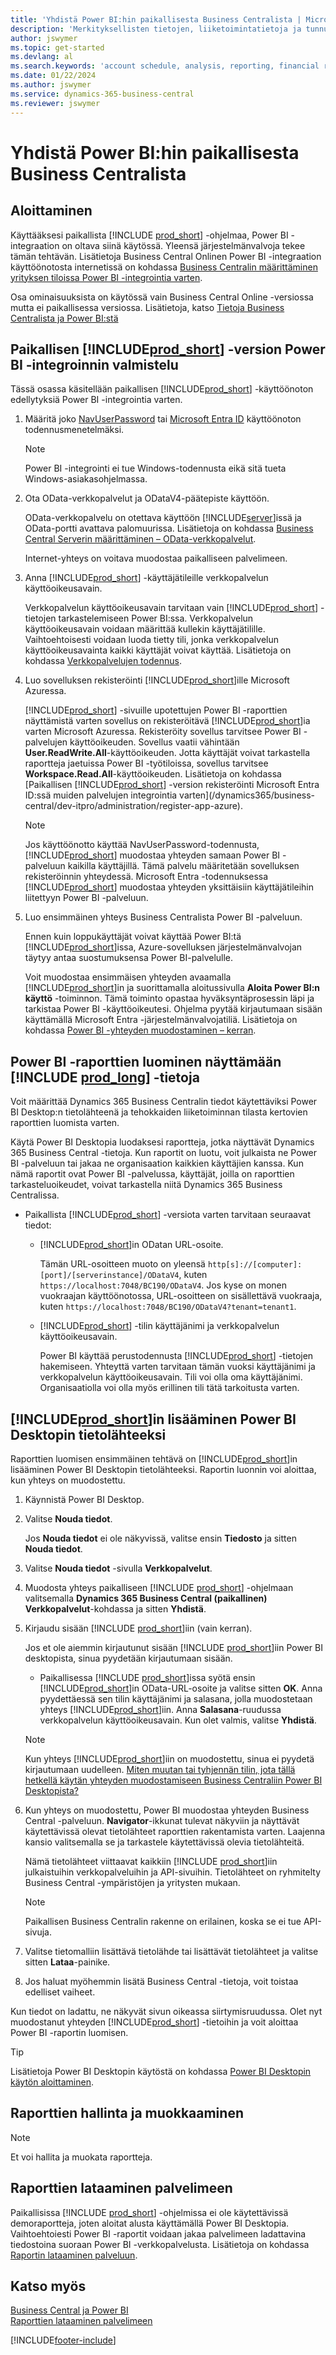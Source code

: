 ```yaml
---
title: 'Yhdistä Power BI:hin paikallisesta Business Centralista | Microsoft Docs'
description: 'Merkityksellisten tietojen, liiketoimintatietoja ja tunnuslukujen saaminen Business Central -tiedoista Power BI:n avulla.'
author: jswymer
ms.topic: get-started
ms.devlang: al
ms.search.keywords: 'account schedule, analysis, reporting, financial report, business intelligence, KPI'
ms.date: 01/22/2024
ms.author: jswymer
ms.service: dynamics-365-business-central
ms.reviewer: jswymer
---
```

# <a name="connect-to-power-bi-from-business-central-on-premises"></a>Yhdistä Power BI:hin paikallisesta Business Centralista

<!--In this article, you learn some of the basics about working with reports and dashboards in Power BI that use [!INCLUDE [prod_short](includes/prod_short.md)] as a data source. The article discusses some aspects that will help you get started as a [!INCLUDE[prod_short](includes/prod_short.md)] user. For general guidelines and instructions about using Power BI, see [Power BI documentation for consumers](/power-bi/consumer).

## <a name="get-ready"></a>Get ready

Sign up for the Power BI service. If you haven't already signed up, go to [https://powerbi.microsoft.com](https://powerbi.microsoft.com). When you sign up, use a work email address and password.-->

## <a name="get-started"></a>Aloittaminen

Käyttääksesi paikallista [!INCLUDE [prod_short](includes/prod_short.md)] -ohjelmaa, Power BI -integraation on oltava siinä käytössä. Yleensä järjestelmänvalvoja tekee tämän tehtävän. Lisätietoja Business Central Onlinen Power BI -integraation käyttöönotosta internetissä on kohdassa [Business Centralin määrittäminen yrityksen tiloissa Power BI -integrointia varten](admin-powerbi-setup.md).

Osa ominaisuuksista on käytössä vain Business Central Online -versiossa mutta ei paikallisessa versiossa. Lisätietoja, katso [Tietoja Business Centralista ja Power BI:stä](admin-powerbi.md#what-you-can-do-with-power-bi-and-business-central)

## <a name="set-up--on-premises-for-power-bi-integration"></a><a name="setup"></a>Paikallisen [!INCLUDE[prod_short](includes/prod_short.md)] -version Power BI -integroinnin valmistelu

Tässä osassa käsitellään paikallisen [!INCLUDE[prod_short](includes/prod_short.md)] -käyttöönoton edellytyksiä Power BI -integrointia varten.

1. Määritä joko [NavUserPassword](/dynamics365/business-central/dev-itpro/administration/authenticating-users-with-navuserpassword) tai [Microsoft Entra ID](/dynamics365/business-central/dev-itpro/administration/authenticating-users-with-azure-ad-overview) käyttöönoton todennusmenetelmäksi.  
    
    > [!NOTE]
    > Power BI -integrointi ei tue Windows-todennusta eikä sitä tueta Windows-asiakasohjelmassa.

2. Ota OData-verkkopalvelut ja ODataV4-päätepiste käyttöön.

    OData-verkkopalvelu on otettava käyttöön [!INCLUDE[server](includes/server.md)]issä ja OData-portti avattava palomuurissa. Lisätietoja on kohdassa [Business Central Serverin määrittäminen – OData-verkkopalvelut](/dynamics365/business-central/dev-itpro/administration/configure-server-instance#ODataServices).

    Internet-yhteys on voitava muodostaa paikalliseen palvelimeen.

3. Anna [!INCLUDE[prod_short](includes/prod_short.md)] -käyttäjätileille verkkopalvelun käyttöoikeusavain.

    Verkkopalvelun käyttöoikeusavain tarvitaan vain [!INCLUDE[prod_short](includes/prod_short.md)] -tietojen tarkastelemiseen Power BI:ssa. Verkkopalvelun käyttöoikeusavain voidaan määrittää kullekin käyttäjätilille. Vaihtoehtoisesti voidaan luoda tietty tili, jonka verkkopalvelun käyttöoikeusavainta kaikki käyttäjät voivat käyttää. Lisätietoja on kohdassa [Verkkopalvelujen todennus](/dynamics365/business-central/dev-itpro/webservices/web-services-authentication#generate-a-web-service-access-key).

4. Luo sovelluksen rekisteröinti [!INCLUDE[prod_short](includes/prod_short.md)]ille Microsoft Azuressa.

    [!INCLUDE[prod_short](includes/prod_short.md)] -sivuille upotettujen Power BI -raporttien näyttämistä varten sovellus on rekisteröitävä [!INCLUDE[prod_short](includes/prod_short.md)]ia varten Microsoft Azuressa. Rekisteröity sovellus tarvitsee Power BI -palvelujen käyttöoikeuden. Sovellus vaatii vähintään **User.ReadWrite.All**-käyttöoikeuden. Jotta käyttäjät voivat tarkastella raportteja jaetuissa Power BI -työtiloissa, sovellus tarvitsee **Workspace.Read.All**-käyttöoikeuden. Lisätietoja on kohdassa [Paikallisen [!INCLUDE[prod_short](includes/prod_short.md)] -version rekisteröinti Microsoft Entra ID:ssä muiden palvelujen integrointia varten](/dynamics365/business-central/dev-itpro/administration/register-app-azure).

    > [!NOTE]
    > Jos käyttöönotto käyttää NavUserPassword-todennusta, [!INCLUDE[prod_short](includes/prod_short.md)] muodostaa yhteyden samaan Power BI -palveluun kaikilla käyttäjillä. Tämä palvelu määritetään sovelluksen rekisteröinnin yhteydessä. Microsoft Entra -todennuksessa [!INCLUDE[prod_short](includes/prod_short.md)] muodostaa yhteyden yksittäisiin käyttäjätileihin liitettyyn Power BI -palveluun.

    <!-- Windows authentication can also be used but you can't get data from BC in Power BI -->
5. Luo ensimmäinen yhteys Business Centralista Power BI -palveluun.

    Ennen kuin loppukäyttäjät voivat käyttää Power BI:tä [!INCLUDE[prod_short](includes/prod_short.md)]issa, Azure-sovelluksen järjestelmänvalvojan täytyy antaa suostumuksensa Power BI-palvelulle.

    Voit muodostaa ensimmäisen yhteyden avaamalla [!INCLUDE[prod_short](includes/prod_short.md)]in ja suorittamalla aloitussivulla **Aloita Power BI:n käyttö** -toiminnon. Tämä toiminto opastaa hyväksyntäprosessin läpi ja tarkistaa Power BI -käyttöoikeutesi. Ohjelma pyytää kirjautumaan sisään käyttämällä Microsoft Entra -järjestelmänvalvojatiliä. Lisätietoja on kohdassa [Power BI -yhteyden muodostaminen – kerran](across-working-with-powerbi.md#connect).

## <a name="build-power-bi-reports-to-display--data"></a>Power BI -raporttien luominen näyttämään [!INCLUDE [prod_long](includes/prod_long.md)] -tietoja

Voit määrittää Dynamics 365 Business Centralin tiedot käytettäviksi Power BI Desktop:n tietolähteenä ja tehokkaiden liiketoiminnan tilasta kertovien raporttien luomista varten.

Käytä Power BI Desktopia luodaksesi raportteja, jotka näyttävät Dynamics 365 Business Central -tietoja. Kun raportit on luotu, voit julkaista ne Power BI -palveluun tai jakaa ne organisaation kaikkien käyttäjien kanssa. Kun nämä raportit ovat Power BI -palvelussa, käyttäjät, joilla on raporttien tarkasteluoikeudet, voivat tarkastella niitä Dynamics 365 Business Centralissa.

- Paikallista [!INCLUDE[prod_short](includes/prod_short.md)] -versiota varten tarvitaan seuraavat tiedot:

  - [!INCLUDE[prod_short](includes/prod_short.md)]in ODatan URL-osoite.
  
    Tämän URL-osoitteen muoto on yleensä `http[s]://[computer]:[port]/[serverinstance]/ODataV4`, kuten `https://localhost:7048/BC190/ODataV4`. Jos kyse on monen vuokraajan käyttöönotossa, URL-osoitteen on sisällettävä vuokraaja, kuten `https://localhost:7048/BC190/ODataV4?tenant=tenant1`.
  - [!INCLUDE[prod_short](includes/prod_short.md)] -tilin käyttäjänimi ja verkkopalvelun käyttöoikeusavain.

    Power BI käyttää perustodennusta [!INCLUDE[prod_short](includes/prod_short.md)] -tietojen hakemiseen. Yhteyttä varten tarvitaan tämän vuoksi käyttäjänimi ja verkkopalvelun käyttöoikeusavain. Tili voi olla oma käyttäjänimi. Organisaatiolla voi olla myös erillinen tili tätä tarkoitusta varten.

## <a name="add--as-a-data-source-in-power-bi-desktop"></a><a name="getdata"></a>[!INCLUDE[prod_short](includes/prod_short.md)]in lisääminen Power BI Desktopin tietolähteeksi

Raporttien luomisen ensimmäinen tehtävä on [!INCLUDE[prod_short](includes/prod_short.md)]in lisääminen Power BI Desktopin tietolähteeksi. Raportin luonnin voi aloittaa, kun yhteys on muodostettu.

1. Käynnistä Power BI Desktop.
2. Valitse **Nouda tiedot**.

    Jos **Nouda tiedot** ei ole näkyvissä, valitse ensin **Tiedosto** ja sitten **Nouda tiedot**.
3. Valitse **Nouda tiedot** -sivulla **Verkkopalvelut**.
4. Muodosta yhteys paikalliseen [!INCLUDE [prod_short](includes/prod_short.md)] -ohjelmaan valitsemalla **Dynamics 365 Business Central (paikallinen)** **Verkkopalvelut**-kohdassa ja sitten **Yhdistä**.
5. Kirjaudu sisään [!INCLUDE [prod_short](includes/prod_short.md)]iin (vain kerran).

    Jos et ole aiemmin kirjautunut sisään [!INCLUDE [prod_short](includes/prod_short.md)]iin Power BI desktopista, sinua pyydetään kirjautumaan sisään.

   - Paikallisessa [!INCLUDE [prod_short](includes/prod_short.md)]issa syötä ensin [!INCLUDE[prod_short](includes/prod_short.md)]in OData-URL-osoite ja valitse sitten **OK**. Anna pyydettäessä sen tilin käyttäjänimi ja salasana, jolla muodostetaan yhteys [!INCLUDE[prod_short](includes/prod_short.md)]iin. Anna **Salasana**-ruudussa verkkopalvelun käyttöoikeusavain. Kun olet valmis, valitse **Yhdistä**.
   
    > [!NOTE]  
    > Kun yhteys [!INCLUDE[prod_short](includes/prod_short.md)]iin on muodostettu, sinua ei pyydetä kirjautumaan uudelleen. [Miten muutan tai tyhjennän tilin, jota tällä hetkellä käytän yhteyden muodostamiseen Business Centraliin Power BI Desktopista?](/dynamics365/business-central/power-bi-faq?tabs=designer#perms)

6. Kun yhteys on muodostettu, Power BI muodostaa yhteyden Business Central -palveluun. **Navigator**-ikkunat tulevat näkyviin ja näyttävät käytettävissä olevat tietolähteet raporttien rakentamista varten. Laajenna kansio valitsemalla se ja tarkastele käytettävissä olevia tietolähteitä. 

   Nämä tietolähteet viittaavat kaikkiin [!INCLUDE [prod_short](includes/prod_short.md)]iin julkaistuihin verkkopalveluihin ja API-sivuihin. Tietolähteet on ryhmitelty Business Central -ympäristöjen ja yritysten mukaan.

   > [!NOTE]
    > Paikallisen Business Centralin rakenne on erilainen, koska se ei tue API-sivuja.

7. Valitse tietomalliin lisättävä tietolähde tai lisättävät tietolähteet ja valitse sitten **Lataa**-painike.
8. Jos haluat myöhemmin lisätä Business Central -tietoja, voit toistaa edelliset vaiheet.

Kun tiedot on ladattu, ne näkyvät sivun oikeassa siirtymisruudussa. Olet nyt muodostanut yhteyden [!INCLUDE[prod_short](includes/prod_short.md)] -tietoihin ja voit aloittaa Power BI -raportin luomisen.  

> [!TIP]
> Lisätietoja Power BI Desktopin käytöstä on kohdassa [Power BI Desktopin käytön aloittaminen](/power-bi/fundamentals/desktop-getting-started).

## <a name="manage-and-modify-reports"></a>Raporttien hallinta ja muokkaaminen

> [!NOTE]
> Et voi hallita ja muokata raportteja. 

## <a name="upload-reports"></a>Raporttien lataaminen palvelimeen

Paikallisissa [!INCLUDE [prod_short](includes/prod_short.md)] -ohjelmissa ei ole käytettävissä demoraportteja, joten aloitat alusta käyttämällä Power BI Desktopia. Vaihtoehtoiesti Power BI -raportit voidaan jakaa palvelimeen ladattavina tiedostoina suoraan Power BI -verkkopalvelusta. Lisätietoja on kohdassa [Raportin lataaminen palveluun](/power-bi/paginated-reports/paginated-reports-quickstart-aw#upload-the-report-to-the-service).

<!--
> [!NOTE]
> Uploading a report requires that you have SUPER user permissions in [!INCLUDE[prod_short](includes/prod_short.md)]. Also, you can't upload reports with [!INCLUDE [prod_short](includes/prod_short.md)] on-premises. With on-premises, you upload reports directly to your Power BI workspace. For more information, see [Connect to Power BI from [!INCLUDE [prod_short](includes/prod_short.md)] on-premises](across-working-with-business-central-in-powerbi.md).

<!--Once you have a Power BI account, you can sign in at [https://powerbi.microsoft.com/](https://powerbi.microsoft.com/).

The Power BI service hosts all the reports available to you. To see the report, select **My Workspace** > **Reports**. Then just select the report that you want to view.

With [!INCLUDE[prod_short](includes/prod_short.md)] online, you'll automatically have a set of default reports on your workspace. If you want to create your own reports, you can use Power BI Desktop to create reports, and then publish them to your workspace. For more information, see [Getting Started Building Reports in Power BI Desktop to Display [!INCLUDE [prod_long](includes/prod_long.md)] Data](across-how-use-financials-data-source-powerbi.md).

[!INCLUDE[note-multicompany-reports](includes/note-multicompany-reports.md)]

If you're using [!INCLUDE[prod_short](includes/prod_short.md)] on-premises, you'll have to start from scratch by using Power BI Desktop. Optionally, Power BI reports can be distributed as files, that you can upload.

<!--## Get the latest data

Each Power BI report is based on a dataset that gets data from the [!INCLUDE[prod_short](includes/prod_short.md)] sources. You want to make sure that the data in your Power BI reports is up to date with the data in [!INCLUDE[prod_short](includes/prod_short.md)]. This concept is referred to as *refreshing*.  Depending on how your organization has set up Power BI, refreshing might not happen automatically. There are two ways to refresh data: manually or by scheduling a refresh. Manual refreshing is done on-demand, as needed. Scheduled refreshing lets you refresh automatically at defined time intervals.

### <a name="refresh-manually"></a>Refresh manually

In the navigation pane, under **Datasets**, select **More options (...)** next to the dataset, then select **Refresh now**.

### <a name="schedule-a-refresh"></a>Schedule a refresh

In the navigation pane, under Datasets, select More options (...) next to the dataset, then select **Schedule refresh**. Fill in the information under the **Schedule refresh** section, and select **Apply**.

For more information, see [Configure scheduled refresh](/power-bi/connect-data/refresh-scheduled-refresh)-->

<!--## <a name="upload"></a>Upload reports from files

Power BI Reports can be distributed among users as .pbix files. If you have a .pbix file, you can upload the file to a workspace. To upload a report, do the following steps:

1. In your new workspace, select **Get Data**.

2. In the Files box, select **Get**.

3. Select **Local File**, navigate to where you saved the file, and select **Open**.

For more information, see [Upload the report to the service](/power-bi/paginated-reports/paginated-reports-quickstart-aw#upload-the-report-to-the-service).

> [!NOTE]
> Uploading a report requires that you have a [Premium capacity](/power-bi/service-premium-what-is) work space. For more information, see [Managing Premium capacities](/power-bi/admin/service-premium-capacity-manage). 

> [!TIP]
> If you're using [!INCLUDE[prod_short](includes/prod_short.md)] online, you can also upload a report from within [!INCLUDE[prod_short](includes/prod_short.md)]. For more information, see [Work with Power BI Reports in [!INCLUDE [prod_short](includes/prod_short.md)] - Upload Reports](across-working-with-powerbi.md#upload).

## <a name="share-reports-with-others"></a><a name="share"></a>Share reports with others

Once a report is in your workspace, you can share it with others in your organization.

To share a report, in a list reports, or in an open report, select **Share**. In the **Share report** pane, enter the full email addresses for individuals or distribution groups you want to share with. Follow the instructions on screen to complete the sharing. For more information, see [Share a dashboard or report](/power-bi/collaborate-share/service-share-dashboards#share-a-dashboard-or-report).

> [!NOTE]
> You must have  [Power BI Pro license](/power-bi/service-features-license-type), and the people you share with do too. The content must be in a workspace in a [Premium capacity](/power-bi/service-premium-what-is). For more information, see [Ways to share your work in Power BI](/power-bi/service-how-to-collaborate-distribute-dashboards-reports).-->

## <a name="see-also"></a>Katso myös

[Business Central ja Power BI](admin-powerbi.md)  
[Raporttien lataaminen palvelimeen](across-working-with-business-central-in-powerbi.md#upload-reports)
 
[!INCLUDE[footer-include](includes/footer-banner.md)]
